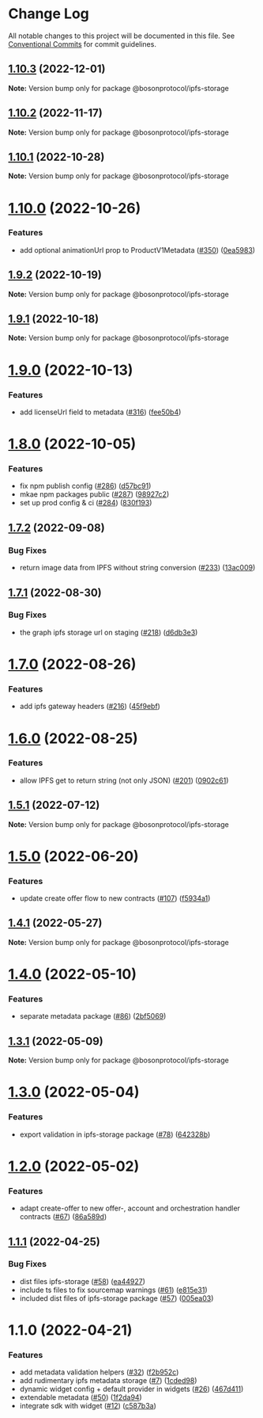 # Change Log

All notable changes to this project will be documented in this file.
See [Conventional Commits](https://conventionalcommits.org) for commit guidelines.

## [1.10.3](https://github.com/bosonprotocol/core-components/compare/@bosonprotocol/ipfs-storage@1.10.2...@bosonprotocol/ipfs-storage@1.10.3) (2022-12-01)

**Note:** Version bump only for package @bosonprotocol/ipfs-storage





## [1.10.2](https://github.com/bosonprotocol/core-components/compare/@bosonprotocol/ipfs-storage@1.10.1...@bosonprotocol/ipfs-storage@1.10.2) (2022-11-17)

**Note:** Version bump only for package @bosonprotocol/ipfs-storage





## [1.10.1](https://github.com/bosonprotocol/core-components/compare/@bosonprotocol/ipfs-storage@1.10.0...@bosonprotocol/ipfs-storage@1.10.1) (2022-10-28)

**Note:** Version bump only for package @bosonprotocol/ipfs-storage





# [1.10.0](https://github.com/bosonprotocol/core-components/compare/@bosonprotocol/ipfs-storage@1.9.2...@bosonprotocol/ipfs-storage@1.10.0) (2022-10-26)


### Features

* add optional animationUrl prop to ProductV1Metadata ([#350](https://github.com/bosonprotocol/core-components/issues/350)) ([0ea5983](https://github.com/bosonprotocol/core-components/commit/0ea5983e00f11754bc2c9b757d95562fb6a1776a))





## [1.9.2](https://github.com/bosonprotocol/core-components/compare/@bosonprotocol/ipfs-storage@1.9.1...@bosonprotocol/ipfs-storage@1.9.2) (2022-10-19)

**Note:** Version bump only for package @bosonprotocol/ipfs-storage





## [1.9.1](https://github.com/bosonprotocol/core-components/compare/@bosonprotocol/ipfs-storage@1.9.0...@bosonprotocol/ipfs-storage@1.9.1) (2022-10-18)

**Note:** Version bump only for package @bosonprotocol/ipfs-storage





# [1.9.0](https://github.com/bosonprotocol/core-components/compare/@bosonprotocol/ipfs-storage@1.8.0...@bosonprotocol/ipfs-storage@1.9.0) (2022-10-13)


### Features

* add licenseUrl field to metadata ([#316](https://github.com/bosonprotocol/core-components/issues/316)) ([fee50b4](https://github.com/bosonprotocol/core-components/commit/fee50b4065f851fad409219715484eb62dcc18bd))





# [1.8.0](https://github.com/bosonprotocol/core-components/compare/@bosonprotocol/ipfs-storage@1.7.2...@bosonprotocol/ipfs-storage@1.8.0) (2022-10-05)


### Features

* fix npm publish config ([#286](https://github.com/bosonprotocol/core-components/issues/286)) ([d57bc91](https://github.com/bosonprotocol/core-components/commit/d57bc91b348f5225d0890cc3256ac464bb8ad122))
* mkae npm packages public ([#287](https://github.com/bosonprotocol/core-components/issues/287)) ([98927c2](https://github.com/bosonprotocol/core-components/commit/98927c233740616b80da66a7de30e911e85ab09c))
* set up prod config & ci ([#284](https://github.com/bosonprotocol/core-components/issues/284)) ([830f193](https://github.com/bosonprotocol/core-components/commit/830f1939de1e4c232b5b575d391bff3d3ccfdbe7))





## [1.7.2](https://github.com/bosonprotocol/core-components/compare/@bosonprotocol/ipfs-storage@1.7.1...@bosonprotocol/ipfs-storage@1.7.2) (2022-09-08)

### Bug Fixes

* return image data from IPFS without string conversion ([#233](https://github.com/bosonprotocol/core-components/issues/233)) ([13ac009](https://github.com/bosonprotocol/core-components/commit/13ac009111c066cfbdd4af4b90453e98b0635f80))

## [1.7.1](https://github.com/bosonprotocol/core-components/compare/@bosonprotocol/ipfs-storage@1.7.0...@bosonprotocol/ipfs-storage@1.7.1) (2022-08-30)

### Bug Fixes

* the graph ipfs storage url on staging ([#218](https://github.com/bosonprotocol/core-components/issues/218)) ([d6db3e3](https://github.com/bosonprotocol/core-components/commit/d6db3e3d89a1f20849d3f03807c3bd9a70c839e8))

# [1.7.0](https://github.com/bosonprotocol/core-components/compare/@bosonprotocol/ipfs-storage@1.6.0...@bosonprotocol/ipfs-storage@1.7.0) (2022-08-26)

### Features

* add ipfs gateway headers ([#216](https://github.com/bosonprotocol/core-components/issues/216)) ([45f9ebf](https://github.com/bosonprotocol/core-components/commit/45f9ebf97e6e26d9d9cbc082cdb5b0bdbda88352))

# [1.6.0](https://github.com/bosonprotocol/core-components/compare/@bosonprotocol/ipfs-storage@1.5.1...@bosonprotocol/ipfs-storage@1.6.0) (2022-08-25)

### Features

* allow IPFS get to return string (not only JSON) ([#201](https://github.com/bosonprotocol/core-components/issues/201)) ([0902c61](https://github.com/bosonprotocol/core-components/commit/0902c61265e30f465ad2adac50244c983da8ca27))

## [1.5.1](https://github.com/bosonprotocol/core-components/compare/@bosonprotocol/ipfs-storage@1.5.0...@bosonprotocol/ipfs-storage@1.5.1) (2022-07-12)

**Note:** Version bump only for package @bosonprotocol/ipfs-storage

# [1.5.0](https://github.com/bosonprotocol/core-components/compare/@bosonprotocol/ipfs-storage@1.4.1...@bosonprotocol/ipfs-storage@1.5.0) (2022-06-20)

### Features

* update create offer flow to new contracts ([#107](https://github.com/bosonprotocol/core-components/issues/107)) ([f5934a1](https://github.com/bosonprotocol/core-components/commit/f5934a18968d2a70fe0a3a3ffdf08cb785d1f63e))

## [1.4.1](https://github.com/bosonprotocol/core-components/compare/@bosonprotocol/ipfs-storage@1.4.0...@bosonprotocol/ipfs-storage@1.4.1) (2022-05-27)

**Note:** Version bump only for package @bosonprotocol/ipfs-storage

# [1.4.0](https://github.com/bosonprotocol/core-components/compare/@bosonprotocol/ipfs-storage@1.3.1...@bosonprotocol/ipfs-storage@1.4.0) (2022-05-10)

### Features

* separate metadata package ([#86](https://github.com/bosonprotocol/core-components/issues/86)) ([2bf5069](https://github.com/bosonprotocol/core-components/commit/2bf5069256592e8ed5e80a3e557e1402ba437fc9))

## [1.3.1](https://github.com/bosonprotocol/core-components/compare/@bosonprotocol/ipfs-storage@1.3.0...@bosonprotocol/ipfs-storage@1.3.1) (2022-05-09)

**Note:** Version bump only for package @bosonprotocol/ipfs-storage

# [1.3.0](https://github.com/bosonprotocol/core-components/compare/@bosonprotocol/ipfs-storage@1.2.0...@bosonprotocol/ipfs-storage@1.3.0) (2022-05-04)

### Features

* export validation in ipfs-storage package ([#78](https://github.com/bosonprotocol/core-components/issues/78)) ([642328b](https://github.com/bosonprotocol/core-components/commit/642328b3b42e03d78acccf577145b63f5486dd93))

# [1.2.0](https://github.com/bosonprotocol/core-components/compare/@bosonprotocol/ipfs-storage@1.1.1...@bosonprotocol/ipfs-storage@1.2.0) (2022-05-02)

### Features

* adapt create-offer to new offer-, account and orchestration handler contracts ([#67](https://github.com/bosonprotocol/core-components/issues/67)) ([86a589d](https://github.com/bosonprotocol/core-components/commit/86a589d69c65f178bf86f062f7ad77f3bfe33cad))

## [1.1.1](https://github.com/bosonprotocol/core-components/compare/@bosonprotocol/ipfs-storage@1.1.0...@bosonprotocol/ipfs-storage@1.1.1) (2022-04-25)

### Bug Fixes

* dist files ipfs-storage ([#58](https://github.com/bosonprotocol/core-components/issues/58)) ([ea44927](https://github.com/bosonprotocol/core-components/commit/ea449277565fe06a7c8c7393e5f6269b53dab558))
* include ts files to fix sourcemap warnings ([#61](https://github.com/bosonprotocol/core-components/issues/61)) ([e815e31](https://github.com/bosonprotocol/core-components/commit/e815e31f13c667522b1f3c18460a4f1a7de37b53))
* included dist files of ipfs-storage package ([#57](https://github.com/bosonprotocol/core-components/issues/57)) ([005ea03](https://github.com/bosonprotocol/core-components/commit/005ea037b29154f063cf9f86ba6c6a21ec91a0f3))

# 1.1.0 (2022-04-21)

### Features

* add metadata validation helpers ([#32](https://github.com/bosonprotocol/core-components/issues/32)) ([f2b952c](https://github.com/bosonprotocol/core-components/commit/f2b952cf0461f17e9f38c7221c03d2883428d8ec))
* add rudimentary ipfs metadata storage ([#7](https://github.com/bosonprotocol/core-components/issues/7)) ([1cded98](https://github.com/bosonprotocol/core-components/commit/1cded9833deaf6ebdc93a07ab6840de263c70158))
* dynamic widget config + default provider in widgets ([#26](https://github.com/bosonprotocol/core-components/issues/26)) ([467d411](https://github.com/bosonprotocol/core-components/commit/467d411113f53069953673a5707c52baef0582e5))
* extendable metadata ([#50](https://github.com/bosonprotocol/core-components/issues/50)) ([1f2da94](https://github.com/bosonprotocol/core-components/commit/1f2da941381104e32e6620d8d97808d2fabedc98))
* integrate sdk with widget ([#12](https://github.com/bosonprotocol/core-components/issues/12)) ([c587b3a](https://github.com/bosonprotocol/core-components/commit/c587b3aa74bad738240015bd405e01fcd40b4af9))
